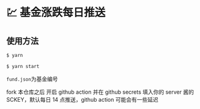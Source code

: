 # 💹 基金涨跌每日推送

## 使用方法

```bash
$ yarn

$ yarn start
```

`fund.json`为基金编号

fork 本仓库之后 开启 github action 并在 github secrets 填入你的 server 酱的 SCKEY，默认每日 14 点推送，github action 可能会有一些延迟
